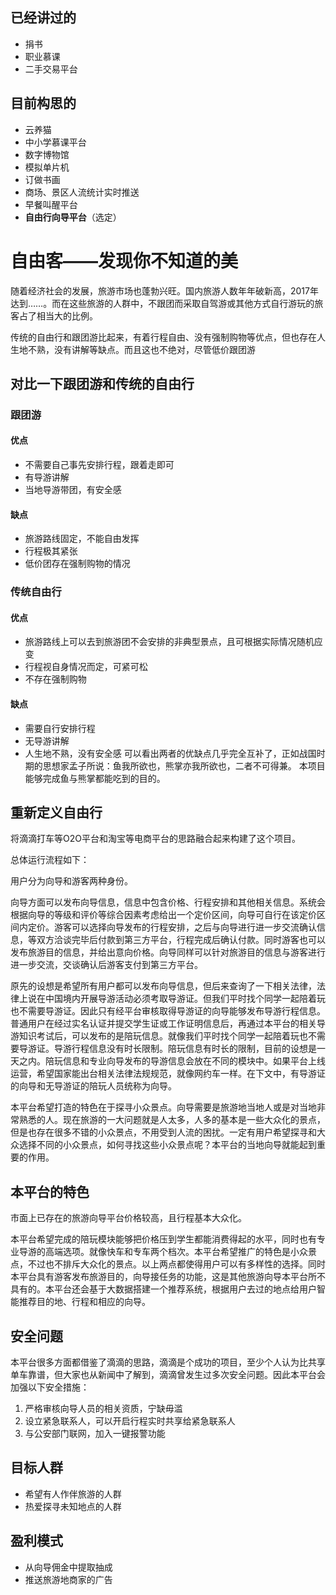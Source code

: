 ## 已经讲过的
* 捐书
* 职业慕课
* 二手交易平台

## 目前构思的
* 云养猫
* 中小学慕课平台
* 数字博物馆
* 模拟单片机
* 订做书画
* 商场、景区人流统计实时推送
* 早餐叫醒平台
* **自由行向导平台**（选定）

# 自由客——发现你不知道的美
随着经济社会的发展，旅游市场也蓬勃兴旺。国内旅游人数年年破新高，2017年达到……。而在这些旅游的人群中，不跟团而采取自驾游或其他方式自行游玩的旅客占了相当大的比例。

传统的自由行和跟团游比起来，有着行程自由、没有强制购物等优点，但也存在人生地不熟，没有讲解等缺点。而且这也不绝对，尽管低价跟团游

## 对比一下跟团游和传统的自由行
### 跟团游
#### 优点
* 不需要自己事先安排行程，跟着走即可
* 有导游讲解
* 当地导游带团，有安全感
#### 缺点
* 旅游路线固定，不能自由发挥
* 行程极其紧张
* 低价团存在强制购物的情况

### 传统自由行
#### 优点
* 旅游路线上可以去到旅游团不会安排的非典型景点，且可根据实际情况随机应变
* 行程视自身情况而定，可紧可松
* 不存在强制购物
#### 缺点
* 需要自行安排行程
* 无导游讲解
* 人生地不熟，没有安全感
可以看出两者的优缺点几乎完全互补了，正如战国时期的思想家孟子所说：鱼我所欲也，熊掌亦我所欲也，二者不可得兼。
本项目能够完成鱼与熊掌都能吃到的目的。


## 重新定义自由行

将滴滴打车等O2O平台和淘宝等电商平台的思路融合起来构建了这个项目。

总体运行流程如下：

用户分为向导和游客两种身份。

向导方面可以发布向导信息，信息中包含价格、行程安排和其他相关信息。系统会根据向导的等级和评价等综合因素考虑给出一个定价区间，向导可自行在该定价区间内定价。游客可以选择向导发布的行程安排，之后与向导进行进一步交流确认信息，等双方洽谈完毕后付款到第三方平台，行程完成后确认付款。同时游客也可以发布旅游目的信息，并给出意向价格。向导同样可以针对旅游目的信息与游客进行进一步交流，交谈确认后游客支付到第三方平台。

原先的设想是希望所有用户都可以发布向导信息，但后来查询了一下相关法律，法律上说在中国境内开展导游活动必须考取导游证。但我们平时找个同学一起陪着玩也不需要导游证。因此只有经平台审核取得导游证的向导能够发布导游行程信息。普通用户在经过实名认证并提交学生证或工作证明信息后，再通过本平台的相关导游知识考试后，可以发布的是陪玩信息。就像我们平时找个同学一起陪着玩也不需要导游证。导游行程信息没有时长限制。陪玩信息有时长的限制，目前的设想是一天之内。陪玩信息和专业向导发布的导游信息会放在不同的模块中。如果平台上线运营，希望国家能出台相关法律法规规范，就像网约车一样。在下文中，有导游证的向导和无导游证的陪玩人员统称为向导。

本平台希望打造的特色在于探寻小众景点。向导需要是旅游地当地人或是对当地非常熟悉的人。现在旅游的一大问题就是人太多，人多的基本是一些大众化的景点，但是也存在很多不错的小众景点，不用受到人流的困扰。一定有用户希望探寻和大众选择不同的小众景点，如何寻找这些小众景点呢？本平台的当地向导就能起到重要的作用。
## 本平台的特色
市面上已存在的旅游向导平台价格较高，且行程基本大众化。

本平台希望完成的陪玩模块能够把价格压到学生都能消费得起的水平，同时也有专业导游的高端选项。就像快车和专车两个档次。本平台希望推广的特色是小众景点，不过也不排斥大众化的景点。以上两点都使得用户可以有多样性的选择。同时本平台具有游客发布旅游目的，向导接任务的功能，这是其他旅游向导本平台所不具有的。本平台还会基于大数据搭建一个推荐系统，根据用户去过的地点给用户智能推荐目的地、行程和相应的向导。
## 安全问题
本平台很多方面都借鉴了滴滴的思路，滴滴是个成功的项目，至少个人认为比共享单车靠谱，但大家也从新闻中了解到，滴滴曾发生过多次安全问题。因此本平台会加强以下安全措施：
1. 严格审核向导人员的相关资质，宁缺毋滥
2. 设立紧急联系人，可以开启行程实时共享给紧急联系人
3. 与公安部门联网，加入一键报警功能
## 目标人群
* 希望有人作伴旅游的人群
* 热爱探寻未知地点的人群

## 盈利模式
* 从向导佣金中提取抽成
* 推送旅游地商家的广告

